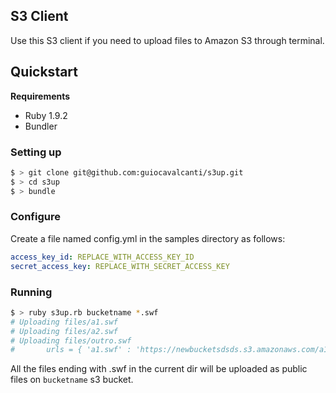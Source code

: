 ## S3 Client

Use this S3 client if you need to upload files to Amazon S3 through terminal.

## Quickstart

**Requirements**

- Ruby 1.9.2
- Bundler

### Setting up

```sh
$ > git clone git@github.com:guiocavalcanti/s3up.git
$ > cd s3up
$ > bundle
```

### Configure

Create a file named config.yml in the samples directory as follows:

```yaml
access_key_id: REPLACE_WITH_ACCESS_KEY_ID
secret_access_key: REPLACE_WITH_SECRET_ACCESS_KEY
```

### Running

```sh
$ > ruby s3up.rb bucketname *.swf
# Uploading files/a1.swf
# Uploading files/a2.swf
# Uploading files/outro.swf
#       urls = { 'a1.swf' : 'https://newbucketsdsds.s3.amazonaws.com/a1.swf'},{ 'a2.swf' : 'https://newbucketsdsds.s3.amazonaws.com/a2.swf'},{ 'outro.swf' : 'https://newbucketsdsds.s3.amazonaws.com/outro.swf'}
```

All the files ending with .swf in the current dir will be uploaded as public files on ``bucketname`` s3 bucket.


